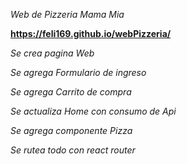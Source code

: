 *Web de Pizzeria Mama  Mia*

**https://feli169.github.io/webPizzeria/**

*Se crea pagina Web*

*Se agrega Formulario de ingreso*

*Se agrega Carrito de compra*

*Se actualiza Home con consumo de Api*

*Se agrega componente Pizza*

*Se rutea todo con react router*